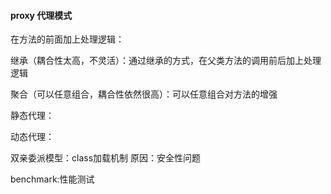 #### proxy 代理模式

在方法的前面加上处理逻辑：

继承（耦合性太高，不灵活）：通过继承的方式，在父类方法的调用前后加上处理逻辑

聚合（可以任意组合，耦合性依然很高）：可以任意组合对方法的增强

静态代理：

动态代理：

双亲委派模型：class加载机制 原因：安全性问题

benchmark:性能测试

